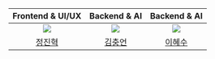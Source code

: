 |Frontend & UI/UX|Backend & AI|Backend & AI| 
|:---:|:---:|:---:| 
|<img src="https://avatars.githubusercontent.com/u/116304804?v=4">|<img src="https://avatars.githubusercontent.com/u/109846781?v=4">|<img src="https://avatars.githubusercontent.com/u/119154537?v=4">| 
|[정진혁](https://github.com/JJHyeok13)|[김충언](https://github.com/KimChungEon)|[이혜수](https://github.com/hsuush)| 
